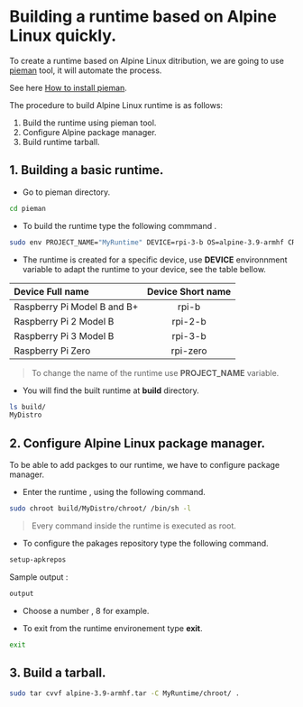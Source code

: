 # Building a runtime based on Alpine Linux quickly.

To create a runtime based on Alpine Linux ditribution, we are going to use [pieman]() tool, it will automate the process.

See here <a href="https://docs.ionoid.io/#/../apps/build/install-pieman" target="_blank"> How to install pieman</a>.

The procedure to build Alpine Linux runtime is as follows:
 
 1. Build the runtime using pieman tool.
 2. Configure Alpine package manager.
 3. Build runtime tarball.

## 1. Building a basic runtime.

 - Go to pieman directory. 

```bash
cd pieman
```
 - To build the runtime type the following commmand .

```bash 
sudo env PROJECT_NAME="MyRuntime" DEVICE=rpi-3-b OS=alpine-3.9-armhf CREATE_ONLY_CHROOT=true ./pieman.sh
```

 - The runtime is created for a specific device, use **DEVICE** environnment variable to adapt the runtime to your device,  see the table bellow.


| Device Full name            | Device Short name |
| :-------------              | :----------:      |
| Raspberry Pi Model B and B+ | rpi-b             |
| Raspberry Pi 2 Model B      | rpi-2-b           |
| Raspberry Pi 3 Model B      | rpi-3-b           |
| Raspberry Pi Zero           | rpi-zero          |


> To change the name of the runtime use **PROJECT_NAME** variable.



 - You will find the built runtime  at **build** directory.

```bash
ls build/
MyDistro
```

## 2. Configure Alpine Linux package manager.

 To be able to add packges to our runtime, we have to configure package manager.

 - Enter the runtime , using the following command.

```bash
sudo chroot build/MyDistro/chroot/ /bin/sh -l

```

>  Every command inside the runtime is executed as root.


 - To configure the pakages repository type the following command.


```bash 
setup-apkrepos

```

Sample output :

```bash
output
```


 - Choose a number , 8 for example.

 - To exit from the runtime environement type **exit**.

```bash 
exit 
```

## 3. Build a tarball.

```bash
sudo tar cvvf alpine-3.9-armhf.tar -C MyRuntime/chroot/ .
```

